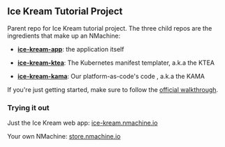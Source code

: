 ## Ice Kream Tutorial Project

Parent repo for Ice Kream tutorial project. The three child repos are the ingredients that make up an NMachine:
- **[ice-kream-app](https://github.com/nmachine-io/playground/tree/master/ice-kream/ice-kream-app)**: the application itself

- **[ice-kream-ktea](https://github.com/nmachine-io/playground/tree/master/ice-kream/ice-kream-ktea)**: The Kubernetes manifest templater, a.k.a the KTEA

- **[ice-kream-kama](https://github.com/nmachine-io/playground/tree/master/ice-kream/ice-kream-kama)**: Our platform-as-code's code , a.k.a the KAMA

If you're just getting started, make sure to follow the [official 
walkthrough](https://docs.nmachine.io/walkthrough/getting-started).


### Trying it out

Just the Ice Kream web app: [ice-kream.nmachine.io](https://ice-kream.nmachine.io)

Your own NMachine: [store.nmachine.io](https://store.nmachine.io/nmachine/ice-kream)
